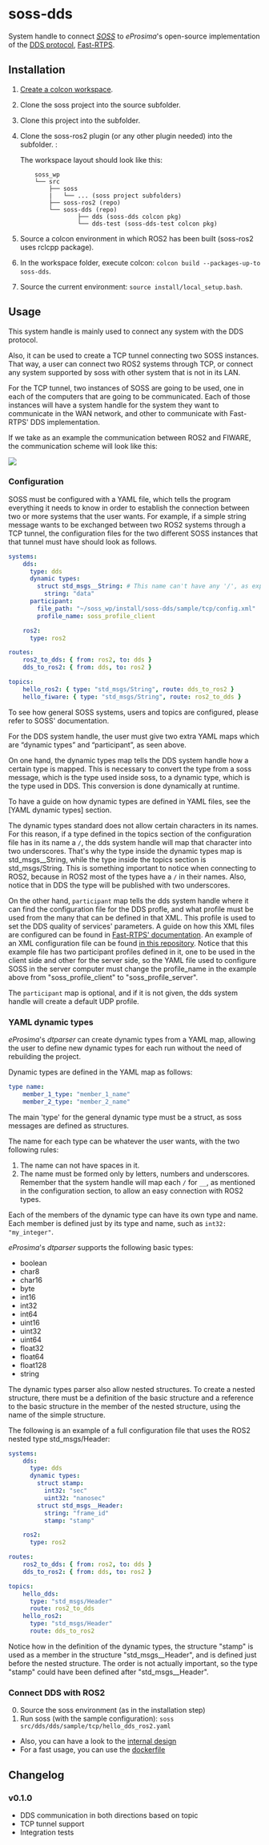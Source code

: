 # soss-dds

System handle to connect [*SOSS*][soss] to *eProsima*'s open-source implementation of the [DDS protocol][dds], [Fast-RTPS][fast].

## Installation

1. [Create a colcon workspace](https://index.ros.org/doc/ros2/Tutorials/Colcon-Tutorial/#create-a-workspace).
2. Clone the soss project into the source subfolder.
3. Clone this project into the subfolder.
4. Clone the soss-ros2 plugin (or any other plugin needed) into the subfolder. <!-- ToDo: Add link to soss-ros2 -->:

    The workspace layout should look like this:
    ```
        soss_wp
        └── src 
            ├── soss
            |   └── ... (soss project subfolders)
            ├── soss-ros2 (repo)
            └── soss-dds (repo)
                    ├── dds (soss-dds colcon pkg)
                    └── dds-test (soss-dds-test colcon pkg)
    ```

5. Source a colcon environment in which ROS2 has been built (soss-ros2 uses rclcpp package).
6. In the workspace folder, execute colcon: `colcon build --packages-up-to soss-dds`.
7. Source the current environment: `source install/local_setup.bash`.

## Usage

This system handle is mainly used to connect any system with the DDS protocol.

Also, it can be used to create a TCP tunnel connecting two SOSS instances. That way, a user can connect two ROS2 systems through TCP, or connect any system supported by soss with other system that is not in its LAN.

For the TCP tunnel, two instances of SOSS are going to be used, one in each of the computers that are going to be communicated. Each of those instances will have a system handle for the system they want to communicate in the WAN network, and other to communicate with Fast-RTPS' DDS implementation. 

If we take as an example the communication between ROS2 and FIWARE, the communication scheme will look like this:

![](dds/doc/images/ROS2_TCP_tunnel.png)

### Configuration

SOSS must be configured with a YAML file, which tells the program everything it needs to know in order to establish the connection between two or more systems that the user wants. 
For example, if a simple string message wants to be exchanged between two ROS2 systems through a TCP tunnel, the configuration files for the two different SOSS instances that that tunnel must have should look as follows.

```YAML
systems:
    dds:
      type: dds
      dynamic types:
        struct std_msgs__String: # This name can't have any '/', as explained later on this section.
          string: "data"
      participant:
        file_path: "~/soss_wp/install/soss-dds/sample/tcp/config.xml"
        profile_name: soss_profile_client

    ros2:
      type: ros2

routes:
    ros2_to_dds: { from: ros2, to: dds }
    dds_to_ros2: { from: dds, to: ros2 }

topics:
    hello_ros2: { type: "std_msgs/String", route: dds_to_ros2 }
    hello_fiware: { type: "std_msgs/String", route: ros2_to_dds }
```

To see how general SOSS systems, users and topics are configured, please refer to SOSS' documentation.

For the DDS system handle, the user must give two extra YAML maps which are “dynamic types” and “participant”, as seen above.

On one hand, the dynamic types map tells the DDS system handle how a certain type is mapped. This is necessary to convert the type from a soss message, which is the type used inside soss, to a dynamic type, which is the type used in DDS. This conversion is done dynamically at runtime.

To have a guide on how dynamic types are defined in YAML files, see the [YAML dynamic types] section.

The dynamic types standard does not allow certain characters in its names. For this reason, if a type defined in the topics section of the configuration file has in its name a `/`, the dds system handle will map that character into two underscores. That's why the type inside the dynamic types map is std_msgs__String, while the type inside the topics section is std_msgs/String. This is something important to notice when connecting to ROS2, because in ROS2 most of the types have a `/` in their names. Also, notice that in DDS the type will be published with two underscores.

On the other hand, `participant` map tells the dds system handle where it can find the configuration file for the DDS profle, and what profile must be used from the many that can be defined in that XML. This profile is used to set the DDS quality of services' parameters. A guide on how this XML files are configured can be found in [Fast-RTPS' documentation](https://fast-rtps.docs.eprosima.com/en/v1.7.2/xmlprofiles.html). An example of an XML configuration file can be found [in this repository](dds/sample/tcp/config.xml). Notice that this example file has two participant profiles defined in it, one to be used in the client side and other for the server side, so the YAML file used to configure SOSS in the server computer must change the profile_name in the example above from "soss_profile_client" to "soss_profile_server".

The `participant` map is optional, and if it is not given, the dds system handle will create a default UDP profile.

### YAML dynamic types

*eProsima*'s *dtparser* can create dynamic types from a YAML map, allowing the user to define new dynamic types for each run without the need of rebuilding the project.

Dynamic types are defined in the YAML map as follows:

```YAML
type name:
    member_1_type: "member_1_name"
    member_2_type: "member_2_name"
```

The main 'type' for the general dynamic type must be a struct, as soss messages are defined as structures. 

The name for each type can be whatever the user wants, with the two following rules:

1. The name can not have spaces in it.
1. The name must be formed only by letters, numbers and underscores. Remember that the system handle will map each `/` for `__`, as mentioned in the configuration section, to allow an easy connection with ROS2 types.

Each of the members of the dynamic type can have its own type and name. Each member is defined just by its type and name, such as `int32: "my_integer"`.

*eProsima*'s *dtparser* supports the following basic types:

- boolean
- char8
- char16
- byte
- int16
- int32
- int64
- uint16
- uint32
- uint64
- float32
- float64
- float128
- string

The dynamic types parser also allow nested structures. To create a nested structure, there must be a definition of the basic structure and a reference to the basic structure in the member of the nested structure, using the name of the simple structure. 

The following is an example of a full configuration file that uses the ROS2 nested type std_msgs/Header:

```YAML
systems:
    dds:
      type: dds
      dynamic types:
        struct stamp: 
          int32: "sec"
          uint32: "nanosec"
        struct std_msgs__Header:
          string: "frame_id"
          stamp: "stamp"

    ros2: 
      type: ros2

routes:
    ros2_to_dds: { from: ros2, to: dds }
    dds_to_ros2: { from: dds, to: ros2 }

topics:
    hello_dds:
      type: "std_msgs/Header"
      route: ros2_to_dds
    hello_ros2:
      type: "std_msgs/Header"
      route: dds_to_ros2
```

Notice how in the definition of the dynamic types, the structure "stamp" is used as a member in the structure "std_msgs__Header", and is defined just before the nested structure. The order is not actually important, so the type "stamp" could have been defined after "std_msgs__Header".

### Connect DDS with ROS2

0. Source the soss environment (as in the installation step)
1. Run soss (with the sample configuration): `soss src/dds/dds/sample/tcp/hello_dds_ros2.yaml`

- Also, you can have a look to the [internal design](dds/doc/design.md)
- For a fast usage, you can use the [dockerfile](Dockerfile)

## Changelog

### v0.1.0

- DDS communication in both directions based on topic
- TCP tunnel support
- Integration tests

 [fast]: https://github.com/eProsima/Fast-RTPS
 [soss]: https://github.com/osrf/soss
 [dds]: https://en.wikipedia.org/wiki/Data_Distribution_Service
 